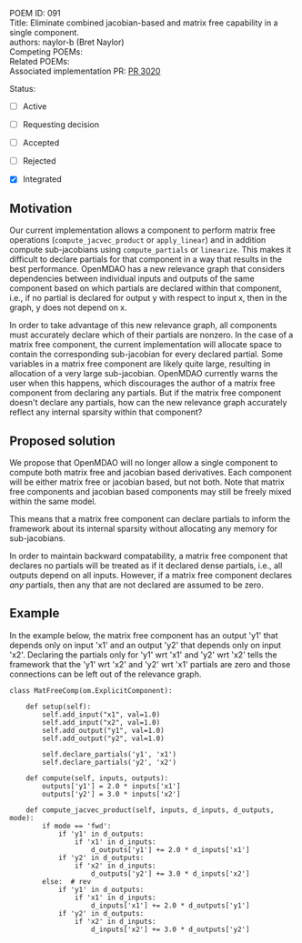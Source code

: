 POEM ID: 091  
Title: Eliminate combined jacobian-based and matrix free capability in a single component.  
authors: naylor-b (Bret Naylor)  
Competing POEMs:  
Related POEMs:  
Associated implementation PR: [PR 3020](https://github.com/OpenMDAO/OpenMDAO/pull/3020) 

Status:

- [ ] Active
- [ ] Requesting decision
- [ ] Accepted
- [ ] Rejected
- [x] Integrated


## Motivation

Our current implementation allows a component to perform matrix free operations (`compute_jacvec_product` or `apply_linear`) and in addition compute sub-jacobians using `compute_partials` or `linearize`.  This makes it difficult to declare partials for that component in a way that results in the best performance.  OpenMDAO has a new relevance graph
that considers dependencies between individual inputs and outputs of the same component based on which partials are declared within that component, i.e., if no partial is declared for output y with respect to input x, then in the graph, y does not depend on x.

In order to take advantage of this new relevance graph, all components must accurately declare which of their partials are
nonzero.  In the case of a matrix free component, the current implementation will allocate space to contain the corresponding
sub-jacobian for every declared partial.  Some variables in a matrix free component are likely quite large, resulting in
allocation of a very large sub-jacobian.  OpenMDAO currently warns the user when this happens, which discourages the author of
a matrix free component from declaring any partials.  But if the matrix free component doesn't declare any partials, how can
the new relevance graph accurately reflect any internal sparsity within that component?


## Proposed solution

We propose that OpenMDAO will no longer allow a single component to compute both matrix free and jacobian based derivatives.
Each component will be either matrix free or jacobian based, but not both.  Note that matrix free components and jacobian
based components may still be freely mixed within the same model.

This means that a matrix free component can declare partials to inform the framework about its internal sparsity without
allocating any memory for sub-jacobians.

In order to maintain backward compatability, a matrix free component that declares no partials will be treated as if it
declared dense partials, i.e., all outputs depend on all inputs.  However, if a matrix free component declares *any* partials,
then any that are not declared are assumed to be zero.


## Example

In the example below, the matrix free component has an output 'y1' that depends only on input 'x1' and an output
'y2' that depends only on input 'x2'.  Declaring the partials only for 'y1' wrt 'x1' and 'y2' wrt 'x2' tells the
framework that the 'y1' wrt 'x2' and 'y2' wrt 'x1' partials are zero and those connections can be left out of the
relevance graph.


```
class MatFreeComp(om.ExplicitComponent):

    def setup(self):
        self.add_input("x1", val=1.0)
        self.add_input("x2", val=1.0)
        self.add_output("y1", val=1.0)
        self.add_output("y2", val=1.0)

        self.declare_partials('y1', 'x1')
        self.declare_partials('y2', 'x2')

    def compute(self, inputs, outputs):
        outputs['y1'] = 2.0 * inputs['x1']
        outputs['y2'] = 3.0 * inputs['x2']

    def compute_jacvec_product(self, inputs, d_inputs, d_outputs, mode):
        if mode == 'fwd':
            if 'y1' in d_outputs:
                if 'x1' in d_inputs:
                    d_outputs['y1'] += 2.0 * d_inputs['x1']
            if 'y2' in d_outputs:
                if 'x2' in d_inputs:
                    d_outputs['y2'] += 3.0 * d_inputs['x2']
        else:  # rev
            if 'y1' in d_outputs:
                if 'x1' in d_inputs:
                    d_inputs['x1'] += 2.0 * d_outputs['y1']
            if 'y2' in d_outputs:
                if 'x2' in d_inputs:
                    d_inputs['x2'] += 3.0 * d_outputs['y2']
```

